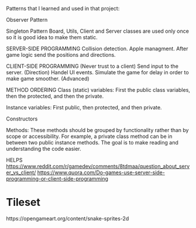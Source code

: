 Patterns that I learned and used in that project:

Observer Pattern

Singleton Pattern
Board, Utils, Client and Server classes are used only once so it is good idea to make them static.


SERVER-SIDE PROGRAMMING
Collision detection.
Apple managment.
After game logic send the positions and directions.

CLIENT-SIDE PROGRAMMING (Never trust to a client)
Send input to the server. (Direction)
Handel UI events.
Simulate the game for delay in order to make game smoother. (Advanced)


METHOD ORDERING
Class (static) variables: First the public class variables, then the protected, and then the private.

Instance variables: First public, then protected, and then private.

Constructors

Methods: These methods should be grouped by functionality rather than by scope or accessibility. For example, a private class method can be in between two public instance methods. The goal is to make reading and understanding the code easier.


HELPS
https://www.reddit.com/r/gamedev/comments/8tdmaa/question_about_server_vs_client/
https://www.quora.com/Do-games-use-server-side-programming-or-client-side-programming

<h1>Tileset</h1>
https://opengameart.org/content/snake-sprites-2d